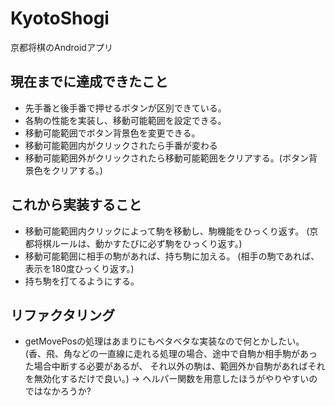 # KyotoShogi
京都将棋のAndroidアプリ

## 現在までに達成できたこと
- 先手番と後手番で押せるボタンが区別できている。
- 各駒の性能を実装し、移動可能範囲を設定できる。
- 移動可能範囲でボタン背景色を変更できる。
- 移動可能範囲内がクリックされたら手番が変わる
- 移動可能範囲外がクリックされたら移動可能範囲をクリアする。(ボタン背景色をクリアする。)

## これから実装すること
- 移動可能範囲内クリックによって駒を移動し、駒機能をひっくり返す。
(京都将棋ルールは、動かすたびに必ず駒をひっくり返す。)
- 移動可能範囲に相手の駒があれば、持ち駒に加える。
(相手の駒であれば、表示を180度ひっくり返す。)
- 持ち駒を打てるようにする。

## リファクタリング
- getMovePosの処理はあまりにもベタベタな実装なので何とかしたい。
(香、飛、角などの一直線に走れる処理の場合、途中で自駒か相手駒があった場合中断する必要があるが、
それ以外の駒は、範囲外か自駒があればそれを無効化するだけで良い。)
→ ヘルパー関数を用意したほうがやりやすいのではなかろうか?
